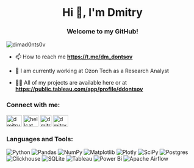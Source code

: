 <h1 align="center">Hi 👋, I'm Dmitry</h1>
<h3 align="center">Welcome to my GitHub!</h3>

<p align="left"> <img src="https://komarev.com/ghpvc/?username=dimad0nts0v&label=Profile%20views&color=0e75b6&style=flat" alt="dimad0nts0v" /> </p>

- 📫 How to reach me **https://t.me/dm_dontsov**

- 🌱 I am currently working at Ozon Tech as a Research Analyst

- 👨‍💻 All of my projects are available here or at **https://public.tableau.com/app/profile/ddontsov**


<h3 align="left">Connect with me:</h3>
<p align="left">
<a href="https://linkedin.com/in/dmitry-dontsov" target="blank"><img align="center" src="https://raw.githubusercontent.com/rahuldkjain/github-profile-readme-generator/master/src/images/icons/Social/linked-in-alt.svg" alt="dmitry-dontsov" height="30" width="40" /></a>
<a href="https://www.hackerrank.com/hellcat_404" target="blank"><img align="center" src="https://raw.githubusercontent.com/rahuldkjain/github-profile-readme-generator/master/src/images/icons/Social/hackerrank.svg" alt="hellcat_404" height="30" width="40" /></a>
<a href="https://www.codewars.com/users/hellcat_404" target="blank"><img align="center" src="https://docs.codewars.com/logo.svg" alt="dmitry-dontsov" height="30" width="30" /></a>
<a href="https://platform.stratascratch.com/user/hellcat_404" target="blank"><img align="center" src="https://styles.redditmedia.com/t5_n4wzu/styles/profileIcon_sy3y4ieugcl11.png?width=256&height=256&frame=1&auto=webp&crop=256:256,smart&s=acc6216e95fafbec7fd4d44141125c667832f3aa" alt="dmitry-dontsov" height="30" width="40" /></a>
</p>

<h3 align="left">Languages and Tools:</h3>

![Python](https://img.shields.io/badge/python-3670A0?style=for-the-badge&logo=python&logoColor=ffdd54)
![Pandas](https://img.shields.io/badge/pandas-%23150458.svg?style=for-the-badge&logo=pandas&logoColor=white)
![NumPy](https://img.shields.io/badge/numpy-%23013243.svg?style=for-the-badge&logo=numpy&logoColor=white)
![Matplotlib](https://img.shields.io/badge/Matplotlib-%23ffffff.svg?style=for-the-badge&logo=Matplotlib&logoColor=black)
![Plotly](https://img.shields.io/badge/Plotly-%233F4F75.svg?style=for-the-badge&logo=plotly&logoColor=white)
![SciPy](https://img.shields.io/badge/SciPy-%230C55A5.svg?style=for-the-badge&logo=scipy&logoColor=%white)
![Postgres](https://img.shields.io/badge/postgres-%23316192.svg?style=for-the-badge&logo=postgresql&logoColor=white)
![Clickhouse](https://camo.githubusercontent.com/1dc2823bd2461b1f2afa6f753e3309e0ee203053f14690766f8de1b9099430b2/68747470733a2f2f696d672e736869656c64732e696f2f62616467652f2d436c69636b686f7573652d4646463f7374796c653d666f722d7468652d6261646765266c6f676f3d436c69636b686f757365)
![SQLite](https://img.shields.io/badge/sqlite-%2307405e.svg?style=for-the-badge&logo=sqlite&logoColor=white)
![Tableau](https://camo.githubusercontent.com/adde367398c4a26acb7b27de95203f445c782fc0c946873fffb1b04a8d4a8e7c/68747470733a2f2f696d672e736869656c64732e696f2f62616467652f2d5461626c6561752d4646463f7374796c653d666f722d7468652d6261646765266c6f676f3d7461626c656175)
![Power Bi](https://img.shields.io/badge/power_bi-F2C811?style=for-the-badge&logo=powerbi&logoColor=black)
![Apache Airflow](https://img.shields.io/badge/Apache%20Airflow-017CEE?style=for-the-badge&logo=Apache%20Airflow&logoColor=white)

